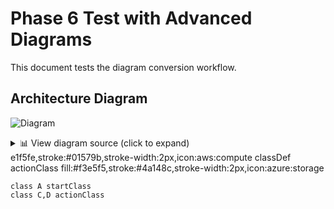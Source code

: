 # Phase 6 Test with Advanced Diagrams

This document tests the diagram conversion workflow.

## Architecture Diagram

![Diagram](https://github.com/LittleDan9/markdown-manager/raw/main/.markdown-manager/diagrams/diagram_7ecb48beeb13.png)

<details>
<summary>📊 View diagram source (click to expand)</summary>

```mermai![Diagram](https://github.com/LittleDan9/markdown-manager/raw/main/.markdown-manager/diagrams/diagram_653f09d423d3.png)

<details>
<summary>📊 View diagram source (click to expand)</summary>

```mermaid
flowchart LR
    A[Start] --> B{Decision}
    B -->|Yes| C[Action 1]
    B -->|No| D[Action 2]
    
    classDef startClass fill:#e1f5fe,stroke:#01579b,stroke-width:2px,icon:aws:compute
    classDef actionClass fill:#f3e5f5,stroke:#4a148c,stroke-width:2px,icon:azure:storage
    
    class A startClass
    class C,D actionClass
```
</details>e1f5fe,stroke:#01579b,stroke-width:2px,icon:aws:compute
    classDef actionClass fill:#f3e5f5,stroke:#4a148c,stroke-width:2px,icon:azure:storage
    
    class A startClass
    class C,D actionClass
```